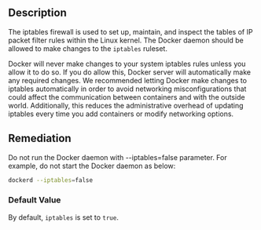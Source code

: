 ## Description

The iptables firewall is used to set up, maintain, and inspect the tables of IP packet filter rules within the Linux kernel. The Docker daemon should be allowed to make changes to the `iptables` ruleset.

Docker will never make changes to your system iptables rules unless you allow it to do so. If you do allow this, Docker server will automatically make any required changes. We recommended letting Docker make changes to iptables automatically in order to avoid networking misconfigurations that could affect the communication between containers and with the outside world. Additionally, this reduces the administrative overhead of updating iptables every time you add containers or modify networking options.

## Remediation

Do not run the Docker daemon with --iptables=false parameter. For example, do not
start the Docker daemon as below:

```bash
dockerd --iptables=false
```

### Default Value

By default, `iptables` is set to `true`.